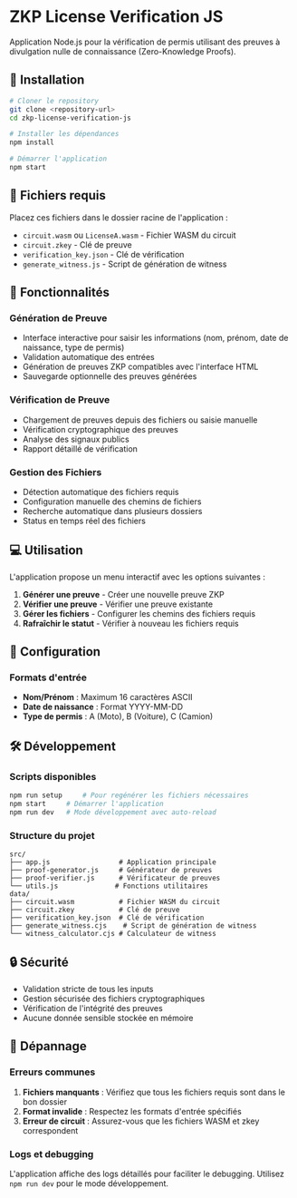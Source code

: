 # ZKP License Verification JS

Application Node.js pour la vérification de permis utilisant des preuves à divulgation nulle de connaissance (Zero-Knowledge Proofs).

## 🚀 Installation

```bash
# Cloner le repository
git clone <repository-url>
cd zkp-license-verification-js

# Installer les dépendances
npm install

# Démarrer l'application
npm start
```

## 📁 Fichiers requis

Placez ces fichiers dans le dossier racine de l'application :

- `circuit.wasm` ou `LicenseA.wasm` - Fichier WASM du circuit
- `circuit.zkey` - Clé de preuve
- `verification_key.json` - Clé de vérification  
- `generate_witness.js` - Script de génération de witness

## 🎯 Fonctionnalités

### Génération de Preuve
- Interface interactive pour saisir les informations (nom, prénom, date de naissance, type de permis)
- Validation automatique des entrées
- Génération de preuves ZKP compatibles avec l'interface HTML
- Sauvegarde optionnelle des preuves générées

### Vérification de Preuve
- Chargement de preuves depuis des fichiers ou saisie manuelle
- Vérification cryptographique des preuves
- Analyse des signaux publics
- Rapport détaillé de vérification

### Gestion des Fichiers
- Détection automatique des fichiers requis
- Configuration manuelle des chemins de fichiers
- Recherche automatique dans plusieurs dossiers
- Status en temps réel des fichiers

## 💻 Utilisation

L'application propose un menu interactif avec les options suivantes :

1. **Générer une preuve** - Créer une nouvelle preuve ZKP
2. **Vérifier une preuve** - Vérifier une preuve existante
3. **Gérer les fichiers** - Configurer les chemins des fichiers requis
4. **Rafraîchir le statut** - Vérifier à nouveau les fichiers requis

## 🔧 Configuration

### Formats d'entrée

- **Nom/Prénom** : Maximum 16 caractères ASCII
- **Date de naissance** : Format YYYY-MM-DD
- **Type de permis** : A (Moto), B (Voiture), C (Camion)

## 🛠️ Développement

### Scripts disponibles

```bash
npm run setup     # Pour regénérer les fichiers nécessaires
npm start     # Démarrer l'application
npm run dev   # Mode développement avec auto-reload
```

### Structure du projet

```
src/
├── app.js                 # Application principale
├── proof-generator.js     # Générateur de preuves
├── proof-verifier.js      # Vérificateur de preuves
└── utils.js              # Fonctions utilitaires
data/
├── circuit.wasm           # Fichier WASM du circuit
├── circuit.zkey           # Clé de preuve
├── verification_key.json  # Clé de vérification
├── generate_witness.cjs    # Script de génération de witness
└── witness_calculator.cjs # Calculateur de witness
```

## 🔒 Sécurité

- Validation stricte de tous les inputs
- Gestion sécurisée des fichiers cryptographiques
- Vérification de l'intégrité des preuves
- Aucune donnée sensible stockée en mémoire

## 🐛 Dépannage

### Erreurs communes

1. **Fichiers manquants** : Vérifiez que tous les fichiers requis sont dans le bon dossier
2. **Format invalide** : Respectez les formats d'entrée spécifiés
3. **Erreur de circuit** : Assurez-vous que les fichiers WASM et zkey correspondent

### Logs et debugging

L'application affiche des logs détaillés pour faciliter le debugging. Utilisez `npm run dev` pour le mode développement.
